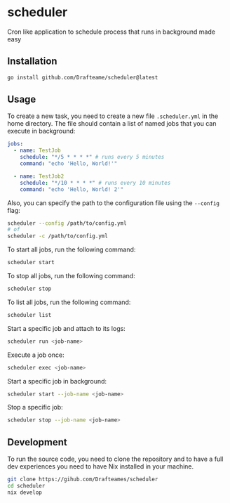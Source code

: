 # scheduler

Cron like application to schedule process that runs in background made easy

## Installation

```bash
go install github.com/Drafteame/scheduler@latest
```

## Usage

To create a new task, you need to create a new file `.scheduler.yml` in the home directory. The file should contain
a list of named jobs that you can execute in background:

```yaml
jobs:
  - name: TestJob
    schedule: "*/5 * * * *" # runs every 5 minutes
    command: "echo 'Hello, World!'"

  - name: TestJob2
    schedule: "*/10 * * * *" # runs every 10 minutes
    command: "echo 'Hello, World! 2'"
```

Also, you can specify the path to the configuration file using the `--config` flag:

```bash
scheduler --config /path/to/config.yml
# of
scheduler -c /path/to/config.yml
```

To start all jobs, run the following command:

```bash
scheduler start
```

To stop all jobs, run the following command:

```bash
scheduler stop
```

To list all jobs, run the following command:

```bash
scheduler list
```

Start a specific job and attach to its logs:

```bash
scheduler run <job-name>
```

Execute a job once:

```bash
scheduler exec <job-name>
```

Start a specific job in background:

```bash
scheduler start --job-name <job-name>
```

Stop a specific job:

```bash
scheduler stop --job-name <job-name>
```

## Development

To run the source code, you need to clone the repository and to have a full dev experiences you need to have Nix
installed in your machine.

```bash
git clone https://gihub.com/Drafteames/scheduler
cd scheduler
nix develop
```
